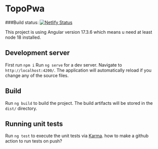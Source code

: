 # TopoPwa
###Build status: [![Netlify Status](https://api.netlify.com/api/v1/badges/93cf819b-7466-403b-8dfa-433957ecbe4f/deploy-status)](https://app.netlify.com/sites/whack-a-mole-pwa/deploys)



This project is using Angular version 17.3.6 which means u need at least node 18 installed.

## Development server

First run `npm i`
Run `ng serve` for a dev server. Navigate to `http://localhost:4200/`. The application will automatically reload if you change any of the source files.

## Build

Run `ng build` to build the project. The build artifacts will be stored in the `dist/` directory.

## Running unit tests

Run `ng test` to execute the unit tests via [Karma](https://karma-runner.github.io).
how to make a github action to run tests on push?
